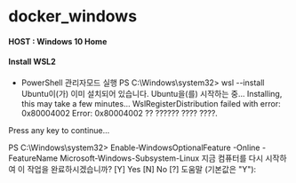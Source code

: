 # docker_windows

#### HOST : Windows 10 Home
#### Install WSL2

* PowerShell 관리자모드 실행
PS C:\Windows\system32> wsl --install
Ubuntu이(가) 이미 설치되어 있습니다.
Ubuntu을(를) 시작하는 중...
Installing, this may take a few minutes...
WslRegisterDistribution failed with error: 0x80004002
Error: 0x80004002 ?? ?????? ???? ????.

Press any key to continue...

PS C:\Windows\system32> Enable-WindowsOptionalFeature -Online -FeatureName Microsoft-Windows-Subsystem-Linux
지금 컴퓨터를 다시 시작하여 이 작업을 완료하시겠습니까?
[Y] Yes  [N] No  [?] 도움말 (기본값은 "Y"):


